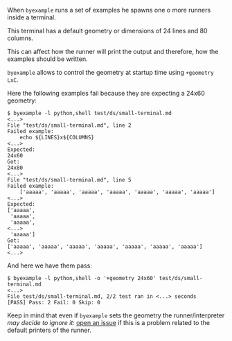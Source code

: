 <!--
Check that we have byexample installed first
$ hash byexample                                    # byexample: +fail-fast

$ alias byexample=byexample\ --pretty\ none

--
-->

When ``byexample`` runs a set of examples he spawns one o more runners
inside a terminal.

This terminal has a default geometry or dimensions of 24 lines and
80 columns.

This can affect how the runner will print the output and therefore,
how the examples should be written.

``byexample`` allows to control the geometry at startup time using
``+geometry LxC``.

Here the following examples fail because they are expecting a 24x60
geometry:

```shell
$ byexample -l python,shell test/ds/small-terminal.md
<...>
File "test/ds/small-terminal.md", line 2
Failed example:
    echo ${LINES}x${COLUMNS}
<...>
Expected:
24x60
Got:
24x80
<...>
File "test/ds/small-terminal.md", line 5
Failed example:
    ['aaaaa', 'aaaaa', 'aaaaa', 'aaaaa', 'aaaaa', 'aaaaa', 'aaaaa']
<...>
Expected:
['aaaaa',
 'aaaaa',
 'aaaaa',
<...>
 'aaaaa']
Got:
['aaaaa', 'aaaaa', 'aaaaa', 'aaaaa', 'aaaaa', 'aaaaa', 'aaaaa']
<...>
```

And here we have them pass:

```shell
$ byexample -l python,shell -o '+geometry 24x60' test/ds/small-terminal.md
<...>
File test/ds/small-terminal.md, 2/2 test ran in <...> seconds
[PASS] Pass: 2 Fail: 0 Skip: 0
```

Keep in mind that even if ``byexample`` sets the geometry the runner/interpreter
*may decide to ignore it*: [open an issue](https://github.com/byexamples/byexample/issues)
if this is a problem related to the default printers of the runner.



